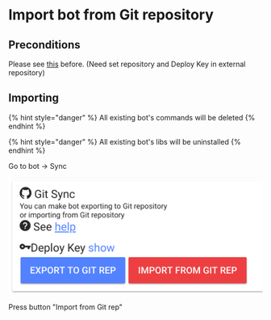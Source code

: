 # Import bot from Git repository

## Preconditions

Please see [this](https://help.bots.business/git#requirements) before. \(Need set repository and Deploy Key in external repository\)

## Importing

{% hint style="danger" %}
All existing bot's commands will be deleted
{% endhint %}

{% hint style="danger" %}
All existing bot's libs will be uninstalled
{% endhint %}

Go to bot -&gt; Sync

![](../.gitbook/assets/image%20%2841%29.png)

Press button "Import from Git rep"




